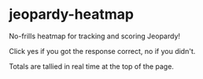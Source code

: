 # jeopardy-heatmap
No-frills heatmap for tracking and scoring Jeopardy!

Click yes if you got the response correct, no if you didn't.

Totals are tallied in real time at the top of the page. 
